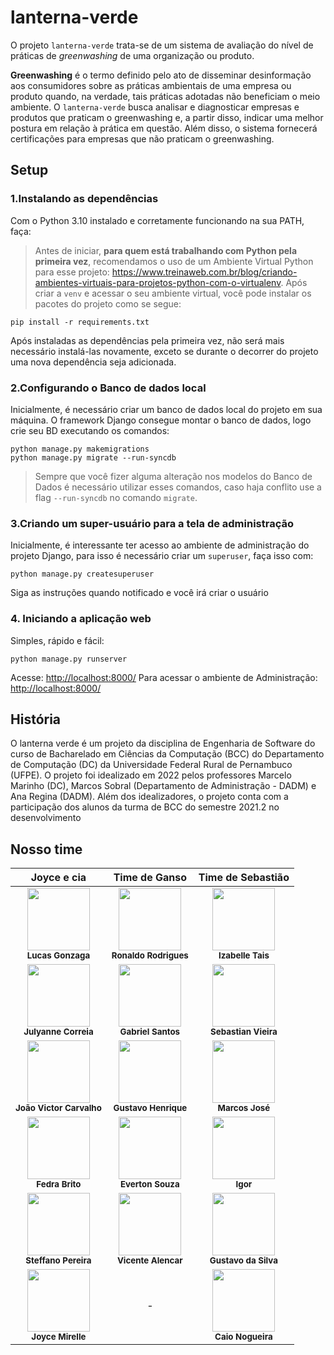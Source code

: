 # lanterna-verde

O projeto `lanterna-verde` trata-se de um sistema de avaliação do nível de práticas de _greenwashing_ de uma organização ou produto.

**Greenwashing** é o termo definido pelo ato de disseminar desinformação aos consumidores sobre as práticas ambientais de uma empresa ou produto quando, na verdade, tais práticas adotadas não beneficiam o meio ambiente. O `lanterna-verde` busca analisar e diagnosticar empresas e produtos que praticam o greenwashing e, a partir disso, indicar uma melhor postura em relação à prática em questão. Além disso, o sistema fornecerá certificações para empresas que não praticam o greenwashing.

## Setup

### 1.Instalando as dependências

Com o Python 3.10 instalado e corretamente funcionando na sua PATH, faça:

> Antes de iniciar, **para quem está trabalhando com Python pela primeira vez**, recomendamos o uso de um Ambiente Virtual Python para esse projeto: <https://www.treinaweb.com.br/blog/criando-ambientes-virtuais-para-projetos-python-com-o-virtualenv>. Após criar a `venv` e acessar o seu ambiente virtual, você pode instalar os pacotes do projeto como se segue:

```console
pip install -r requirements.txt
```

Após instaladas as dependências pela primeira vez, não será mais necessário instalá-las novamente, exceto se durante o decorrer do projeto uma nova dependência seja adicionada.

### 2.Configurando o Banco de dados local

Inicialmente, é necessário criar um banco de dados local do projeto em sua máquina. O framework Django consegue montar o banco de dados, logo crie seu BD executando os comandos:

```console
python manage.py makemigrations
python manage.py migrate --run-syncdb
```

> Sempre que você fizer alguma alteração nos modelos do Banco de Dados é necessário utilizar esses comandos, caso haja conflito use a flag `--run-syncdb` no comando `migrate`.

### 3.Criando um super-usuário para a tela de administração

Inicialmente, é interessante ter acesso ao ambiente de administração do projeto Django, para isso é necessário criar um `superuser`, faça isso com:

```console
python manage.py createsuperuser
```

Siga as instruções quando notificado e você irá criar o usuário

### 4. Iniciando a aplicação web

Simples, rápido e fácil:

```console
python manage.py runserver
```

Acesse: <http://localhost:8000/>
Para acessar o ambiente de Administração: <http://localhost:8000/>

## História

O lanterna verde é um projeto da disciplina de Engenharia de Software do curso de Bacharelado em Ciências da Computação (BCC) do Departamento de Computação (DC) da  Universidade Federal Rural de Pernambuco (UFPE). O projeto foi idealizado em 2022 pelos professores Marcelo Marinho (DC), Marcos Sobral (Departamento de Administração - DADM) e Ana Regina (DADM). Além dos idealizadores, o projeto conta com a participação dos alunos da turma de BCC do semestre 2021.2 no desenvolvimento

## Nosso time

| Joyce e cia      | Time de Ganso       | Time de Sebastião |
|:----------------:|:-------------------:|:-----------------:|
| <img src="https://avatars.githubusercontent.com/u/71048167?v=4" width="100px;" alt=""/><br /><sub><b>Lucas Gonzaga</b></sub></a> | <img src="https://avatars.githubusercontent.com/u/74150316?v=4" width="100px;" alt=""/><br /><sub><b>Ronaldo Rodrigues</b></sub></a> | <img src="https://avatars.githubusercontent.com/u/51674137?v=4" width="100px;" alt=""/><br /><sub><b>Izabelle Tais</b></sub></a> |
| <img src="https://avatars.githubusercontent.com/u/66442236?v=4" width="100px;" alt=""/><br /><sub><b>Julyanne Correia</b></sub></a> | <img src="https://avatars.githubusercontent.com/u/77673388?v=4" width="100px;" alt=""/><br /><sub><b>Gabriel Santos</b></sub></a> | <img src="https://avatars.githubusercontent.com/u/55095158?v=4" width="100px;" alt=""/><br /><sub><b>Sebastian Vieira</b></sub></a> |
|<img src="https://avatars.githubusercontent.com/u/62736535?v=4" width="100px;" alt=""/><br /><sub><b>João Victor Carvalho</b></sub></a>| <img src="https://avatars.githubusercontent.com/u/78103837?v=4" width="100px;" alt=""/><br /><sub><b>Gustavo Henrique</b></sub></a> | <img src="https://avatars.githubusercontent.com/u/70660098?v=4" width="100px;" alt=""/><br /><sub><b>Marcos José</b></sub></a> |
| <img src="https://avatars.githubusercontent.com/u/61056733?v=4" width="100px;" alt=""/><br /><sub><b>Fedra Brito</b></sub></a> | <img src="https://avatars.githubusercontent.com/u/84993974?v=4" width="100px;" alt=""/><br /><sub><b>Everton Souza</b></sub></a> | <img src="https://avatars.githubusercontent.com/u/85748927?v=4" width="100px;" alt=""/><br /><sub><b>Igor</b></sub></a> |
| <img src="https://avatars.githubusercontent.com/u/26782009?v=4" width="100px;" alt=""/><br /><sub><b>Steffano Pereira</b></sub></a> | <img src="https://avatars.githubusercontent.com/u/63360211?v=4" width="100px;" alt=""/><br /><sub><b>Vicente Alencar</b></sub></a> | <img src="https://avatars.githubusercontent.com/u/110693905?v=4" width="100px;" alt=""/><br /><sub><b>Gustavo da Silva</b></sub></a> |
| <img src="https://avatars.githubusercontent.com/u/70300685?v=4" width="100px;" alt=""/><br /><sub><b>Joyce Mirelle</b></sub></a> |         -           | <img src="https://avatars.githubusercontent.com/u/13567601?v=4" width="100px;" alt=""/><br /><sub><b>Caio Nogueira</b></sub></a> |

